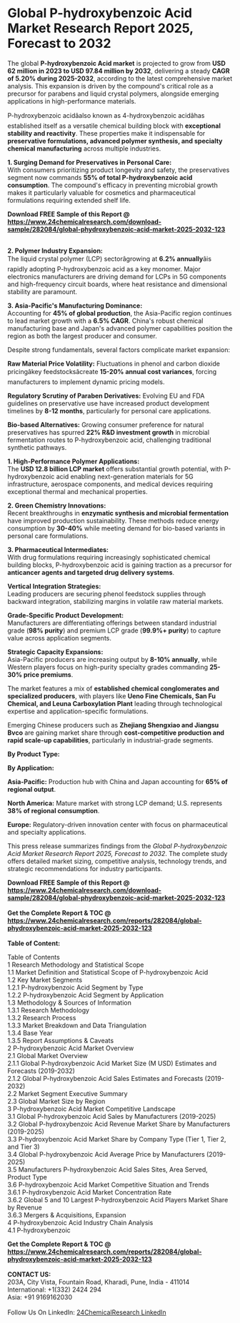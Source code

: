 <h1>Global P-hydroxybenzoic Acid Market Research Report 2025, Forecast to 2032</h1><p>The global <strong>P-hydroxybenzoic Acid market</strong> is projected to grow from <strong>USD 62 million in 2023 to USD 97.84 million by 2032</strong>, delivering a steady <strong>CAGR of 5.20% during 2025-2032</strong>, according to the latest comprehensive market analysis. This expansion is driven by the compound's critical role as a precursor for parabens and liquid crystal polymers, alongside emerging applications in high-performance materials.</p><p>P-hydroxybenzoic acidâalso known as 4-hydroxybenzoic acidâhas established itself as a versatile chemical building block with <strong>exceptional stability and reactivity</strong>. These properties make it indispensable for <strong>preservative formulations, advanced polymer synthesis, and specialty chemical manufacturing</strong> across multiple industries.</p><p><strong>1. Surging Demand for Preservatives in Personal Care:</strong><br>
With consumers prioritizing product longevity and safety, the preservatives segment now commands <strong>55% of total P-hydroxybenzoic acid consumption</strong>. The compound's efficacy in preventing microbial growth makes it particularly valuable for cosmetics and pharmaceutical formulations requiring extended shelf life.</p><div><b>Download FREE Sample of this Report @ 
            <a href="https://www.24chemicalresearch.com/download-sample/282084/global-phydroxybenzoic-acid-market-2025-2032-123">
            https://www.24chemicalresearch.com/download-sample/282084/global-phydroxybenzoic-acid-market-2025-2032-123</a></b></div><br><p><strong>2. Polymer Industry Expansion:</strong><br>
The liquid crystal polymer (LCP) sectorâgrowing at <strong>6.2% annually</strong>âis rapidly adopting P-hydroxybenzoic acid as a key monomer. Major electronics manufacturers are driving demand for LCPs in 5G components and high-frequency circuit boards, where heat resistance and dimensional stability are paramount.</p><p><strong>3. Asia-Pacific's Manufacturing Dominance:</strong><br>
Accounting for <strong>45% of global production</strong>, the Asia-Pacific region continues to lead market growth with a <strong>6.5% CAGR</strong>. China's robust chemical manufacturing base and Japan's advanced polymer capabilities position the region as both the largest producer and consumer.</p><p>Despite strong fundamentals, several factors complicate market expansion:</p><p><strong>Raw Material Price Volatility:</strong> Fluctuations in phenol and carbon dioxide pricingâkey feedstocksâcreate <strong>15-20% annual cost variances</strong>, forcing manufacturers to implement dynamic pricing models.</p><p><strong>Regulatory Scrutiny of Paraben Derivatives:</strong> Evolving EU and FDA guidelines on preservative use have increased product development timelines by <strong>8-12 months</strong>, particularly for personal care applications.</p><p><strong>Bio-based Alternatives:</strong> Growing consumer preference for natural preservatives has spurred <strong>22% R&amp;D investment growth</strong> in microbial fermentation routes to P-hydroxybenzoic acid, challenging traditional synthetic pathways.</p><p><strong>1. High-Performance Polymer Applications:</strong><br>
The <strong>USD 12.8 billion LCP market</strong> offers substantial growth potential, with P-hydroxybenzoic acid enabling next-generation materials for 5G infrastructure, aerospace components, and medical devices requiring exceptional thermal and mechanical properties.</p><p><strong>2. Green Chemistry Innovations:</strong><br>
Recent breakthroughs in <strong>enzymatic synthesis and microbial fermentation</strong> have improved production sustainability. These methods reduce energy consumption by <strong>30-40%</strong> while meeting demand for bio-based variants in personal care formulations.</p><p><strong>3. Pharmaceutical Intermediates:</strong><br>
With drug formulations requiring increasingly sophisticated chemical building blocks, P-hydroxybenzoic acid is gaining traction as a precursor for <strong>anticancer agents and targeted drug delivery systems</strong>.</p><p><strong>Vertical Integration Strategies:</strong><br>
	Leading producers are securing phenol feedstock supplies through backward integration, stabilizing margins in volatile raw material markets.</p><p><strong>Grade-Specific Product Development:</strong><br>
	Manufacturers are differentiating offerings between standard industrial grade (<strong>98% purity</strong>) and premium LCP grade (<strong>99.9%+ purity</strong>) to capture value across application segments.</p><p><strong>Strategic Capacity Expansions:</strong><br>
	Asia-Pacific producers are increasing output by <strong>8-10% annually</strong>, while Western players focus on high-purity specialty grades commanding <strong>25-30% price premiums</strong>.</p><p>The market features a mix of <strong>established chemical conglomerates and specialized producers</strong>, with players like <strong>Ueno Fine Chemicals, San Fu Chemical, and Leuna Carboxylation Plant</strong> leading through technological expertise and application-specific formulations.</p><p>Emerging Chinese producers such as <strong>Zhejiang Shengxiao and Jiangsu Bvco</strong> are gaining market share through <strong>cost-competitive production and rapid scale-up capabilities</strong>, particularly in industrial-grade segments.</p><p><strong>By Product Type:</strong></p><p><strong>By Application:</strong></p><p><strong>Asia-Pacific:</strong> Production hub with China and Japan accounting for <strong>65% of regional output</strong>.</p><p><strong>North America:</strong> Mature market with strong LCP demand; U.S. represents <strong>38% of regional consumption</strong>.</p><p><strong>Europe:</strong> Regulatory-driven innovation center with focus on pharmaceutical and specialty applications.</p><p>This press release summarizes findings from the <em>Global P-hydroxybenzoic Acid Market Research Report 2025, Forecast to 2032</em>. The complete study offers detailed market sizing, competitive analysis, technology trends, and strategic recommendations for industry participants.</p><div><b>Download FREE Sample of this Report @ 
            <a href="https://www.24chemicalresearch.com/download-sample/282084/global-phydroxybenzoic-acid-market-2025-2032-123">
            https://www.24chemicalresearch.com/download-sample/282084/global-phydroxybenzoic-acid-market-2025-2032-123</a></b></div><br><div><b>Get the Complete Report & TOC @ 
            <a href="https://www.24chemicalresearch.com/reports/282084/global-phydroxybenzoic-acid-market-2025-2032-123">
            https://www.24chemicalresearch.com/reports/282084/global-phydroxybenzoic-acid-market-2025-2032-123</a></b></div><br>
            <b>Table of Content:</b><p>Table of Contents<br />
1 Research Methodology and Statistical Scope<br />
1.1 Market Definition and Statistical Scope of P-hydroxybenzoic Acid<br />
1.2 Key Market Segments<br />
1.2.1 P-hydroxybenzoic Acid Segment by Type<br />
1.2.2 P-hydroxybenzoic Acid Segment by Application<br />
1.3 Methodology & Sources of Information<br />
1.3.1 Research Methodology<br />
1.3.2 Research Process<br />
1.3.3 Market Breakdown and Data Triangulation<br />
1.3.4 Base Year<br />
1.3.5 Report Assumptions & Caveats<br />
2 P-hydroxybenzoic Acid Market Overview<br />
2.1 Global Market Overview<br />
2.1.1 Global P-hydroxybenzoic Acid Market Size (M USD) Estimates and Forecasts (2019-2032)<br />
2.1.2 Global P-hydroxybenzoic Acid Sales Estimates and Forecasts (2019-2032)<br />
2.2 Market Segment Executive Summary<br />
2.3 Global Market Size by Region<br />
3 P-hydroxybenzoic Acid Market Competitive Landscape<br />
3.1 Global P-hydroxybenzoic Acid Sales by Manufacturers (2019-2025)<br />
3.2 Global P-hydroxybenzoic Acid Revenue Market Share by Manufacturers (2019-2025)<br />
3.3 P-hydroxybenzoic Acid Market Share by Company Type (Tier 1, Tier 2, and Tier 3)<br />
3.4 Global P-hydroxybenzoic Acid Average Price by Manufacturers (2019-2025)<br />
3.5 Manufacturers P-hydroxybenzoic Acid Sales Sites, Area Served, Product Type<br />
3.6 P-hydroxybenzoic Acid Market Competitive Situation and Trends<br />
3.6.1 P-hydroxybenzoic Acid Market Concentration Rate<br />
3.6.2 Global 5 and 10 Largest P-hydroxybenzoic Acid Players Market Share by Revenue<br />
3.6.3 Mergers & Acquisitions, Expansion<br />
4 P-hydroxybenzoic Acid Industry Chain Analysis<br />
4.1 P-hydroxybenzoic </p><div><b>Get the Complete Report & TOC @ 
            <a href="https://www.24chemicalresearch.com/reports/282084/global-phydroxybenzoic-acid-market-2025-2032-123">
            https://www.24chemicalresearch.com/reports/282084/global-phydroxybenzoic-acid-market-2025-2032-123</a></b></div><br><b>CONTACT US:</b><br>
            203A, City Vista, Fountain Road, Kharadi, Pune, India - 411014<br>
            International: +1(332) 2424 294<br>
            Asia: +91 9169162030 <br><br>
            Follow Us On LinkedIn: <a href="https://www.linkedin.com/company/24chemicalresearch/">24ChemicalResearch LinkedIn</a>